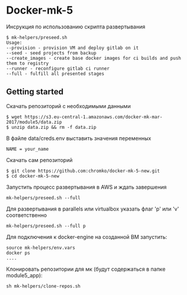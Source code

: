 

# Docker-mk-5

Инсрукция по использованию скрипта развертывания
```
$ mk-helpers/preseed.sh
Usage:
--provision - provision VM and deploy gitlab on it
--seed - seed projects from backup
--create_images - create base docker images for ci builds and push them to registry
--runner - reconfigure gitlab ci runner
--full - fulfill all presented stages
```

## Getting started

Скачать репозиторий с необходимыми данными
```
$ wget https://s3.eu-central-1.amazonaws.com/docker-mk-mar-2017/module5/data.zip
$ unzip data.zip && rm -f data.zip
```
В файле data/creds.env выставить значения переменных
```
NAME = your_name
```
Скачать сам репозиторий
```
$ git clone https://github.com:chromko/docker-mk-5-new.git
$ cd docker-mk-5-new
```

Запустить процесс развертывания в AWS и ждать завершения
```
mk-helpers/preseed.sh --full
```
Для развертывания в parallels или virtualbox указать флаг 'p' или 'v' соответственно
```
mk-helpers/preseed.sh --full p
```

Для подключения к docker-engine на созданной ВМ запустить:
```
source mk-helpers/env.vars
docker ps
....
```
Клонировать репозитории для мк (будут содержаться в папке module5_app):
```
sh mk-helpers/clone-repos.sh
```
